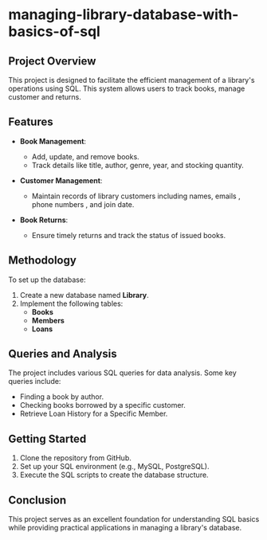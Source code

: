 # managing-library-database-with-basics-of-sql

## Project Overview

This project is designed to facilitate the efficient management of a library's operations using SQL. This system allows users to track books, manage customer and returns.

## Features

- **Book Management**: 
  - Add, update, and remove books.
  - Track details like title, author, genre, year, and stocking quantity.

- **Customer Management**: 
  - Maintain records of library customers including names, emails , phone numbers , and join date.

- **Book Returns**: 
  - Ensure timely returns and track the status of issued books.
  
## Methodology

To set up the database:

1. Create a new database named **Library**.
2. Implement the following tables:
   - **Books**
   - **Members**
   - **Loans**



## Queries and Analysis

The project includes various SQL queries for data analysis. Some key queries include:

- Finding a book by author.
- Checking books borrowed by a specific customer.
- Retrieve Loan History for a Specific Member.

## Getting Started

1. Clone the repository from GitHub.
2. Set up your SQL environment (e.g., MySQL, PostgreSQL).
3. Execute the SQL scripts to create the database structure.

## Conclusion

This project serves as an excellent foundation for understanding SQL basics while providing practical applications in managing a library's database.

